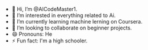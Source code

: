 - 👋 Hi, I’m @AICodeMaster1.
- 👀 I’m interested in everything related to Ai.
- 🌱 I’m currently learning machine lerning on Coursera.
- 💞️ I’m looking to collaborate on beginner projects.
- 😄 Pronouns: He
- ⚡ Fun fact: I'm a high schooler.

<!---
AICodeMaster1/AICodeMaster1 is a ✨ special ✨ repository because its `README.md` (this file) appears on your GitHub profile.
You can click the Preview link to take a look at your changes.
--->
